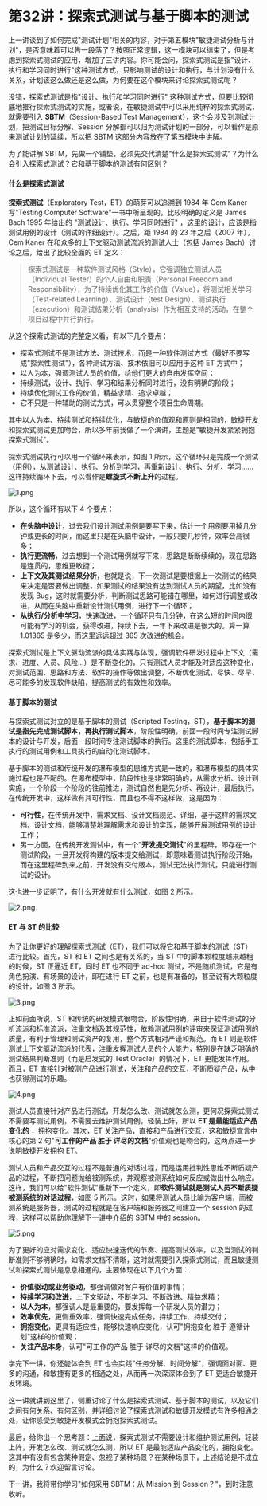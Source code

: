# 第32讲：探索式测试与基于脚本的测试

上一讲谈到了如何完成"测试计划"相关的内容，对于第五模块"敏捷测试分析与计划"，是否意味着可以告一段落了？按照正常逻辑，这一模块可以结束了，但是考虑到探索式测试的应用，增加了三讲内容。你可能会问，探索式测试是指"设计、执行和学习同时进行"这种测试方式，只影响测试的设计和执行，与计划没有什么关系，计划该这么做还是这么做，为何要在这个模块来讨论探索式测试呢？

没错，探索式测试是指"设计、执行和学习同时进行" 这种测试方式，但要比较彻底地推行探索式测试的实施，或者说，在敏捷测试中可以采用纯粹的探索式测试，就需要引入 **SBTM**（Session-Based Test Management），这个会涉及到测试计划，把测试目标分解、Session 分解都可以归为测试计划的一部分，可以看作是原来测试计划的延续，所以把 SBTM 这部分内容放在了第五模块中讲解。

为了能讲解 SBTM，先做一个铺垫，必须先交代清楚"什么是探索式测试"？为什么会引入探索式测试？它和基于脚本的测试有何区别？

#### 什么是探索式测试

**探索式测试**（Exploratory Test，ET）的萌芽可以追溯到 1984 年 Cem Kaner 写"Testing Computer Software"一书中所呈现的，比较明确的定义是 James Bach 1995 年给出的 "测试设计、执行、学习同时进行" ，这里的设计，应该是指测试用例的设计（测试的详细设计）。之后，距 1984 的 23 年之后（2007 年），Cem Kaner 在和众多的上下文驱动测试流派的测试人士（包括 James Bach）讨论之后，给出了比较全面的 ET 定义：
> 探索式测试是一种软件测试风格（Style），它强调独立测试人员（Individual Tester）的个人自由和职责（Personal Freedom and Responsibility），为了持续优化其工作的价值（Value），将测试相关学习（Test-related Learning）、测试设计（test Design）、测试执行（execution）和测试结果分析（analysis）作为相互支持的活动，在整个项目过程中并行执行。

从这个探索式测试的完整定义看，有以下几个要点：

* 探索式测试不是测试方法、测试技术，而是一种软件测试方式（最好不要写成"探索性测试"），各种测试方法、技术依旧可以应用于这种 ET 方式中；
* 以人为本，强调测试人员的价值，给他们更大的自由发挥空间；
* 持续测试，设计、执行、学习和结果分析同时进行，没有明确的阶段；
* 持续优化测试工作的价值，精益求精、追求卓越；
* 它不只是一种辅助的测试方式，可以贯穿整个项目生命周期。

其中以人为本、持续测试和持续优化，与敏捷的价值观和原则是相同的，敏捷开发和探索式测试更加吻合，所以多年前我做了一个演讲，主题是"敏捷开发紧紧拥抱探索式测试"。

探索式测试执行可以用一个循环来表示，如图 1 所示，这个循环只是完成一个测试（用例），从测试设计、执行、分析到学习，再重新设计、执行、分析、学习......这样持续循环下去，可以看作是**螺旋式不断上升**的过程。


<Image alt="1.png" src="https://s0.lgstatic.com/i/image/M00/00/F0/Ciqc1F6qs6GANljMAAFzf3-kybw138.png"/> 


所以，这个循环有以下 4 个要点：

* **在头脑中设计**，过去我们设计测试用例是要写下来，估计一个用例要用掉几分钟或更长的时间，而这里只是在头脑中设计，一般只要几秒钟，效率会高很多；
* **执行更流畅**，过去想到一个测试用例就写下来，思路是断断续续的，现在思路是连贯的，思维更敏捷；
* **上下文及其测试结果分析**，也就是说，下一次测试是要根据上一次测试的结果来决定是否要做出调整，如果测试的结果没有达到测试人员的期望，比如没有发现 Bug，这时就需要分析，判断测试思路可能错在哪里，如何进行调整或改进，从而在头脑中重新设计测试用例，进行下一个循环；
* **从执行/分析中学习**，快速改进，一个循环只有几分钟，在这么短的时间内很可能有学习的机会，获得改进，持续下去，一年下来改进是很大的。算一算 1.01365 是多少，而这里远远超过 365 次改进的机会。

探索式测试是上下文驱动流派的具体实践与体现，强调软件研发过程中上下文（需求、进度、人员、风险...）是不断变化的，只有测试人员才能及时适应这种变化，对测试范围、思路和方法、软件的操作等做出调整，不断优化测试，尽快、尽早、尽可能多的发现软件缺陷，提高测试的有效性和效率。

#### 基于脚本的测试

与探索式测试对立的是基于脚本的测试（Scripted Testing，ST），**基于脚本的测试是指先完成测试脚本，再执行测试脚本**，阶段性明确，前面一段时间专注测试脚本的设计与开发，后面一段时间专注测试脚本的执行。这里的测试脚本，包括手工执行的测试用例和工具执行的自动化测试脚本。

基于脚本的测试和传统开发的瀑布模型的思维方式是一致的，和瀑布模型的具体实施过程也是匹配的。在瀑布模型中，阶段性也是非常明确的，从需求分析、设计到实施，一个阶段一个阶段的往前推进，测试自然也是先分析、再设计，最后执行。在传统开发中，这样做有其可行性，而且也不得不这样做，这是因为：

* **可行性**，在传统开发中，需求文档、设计文档规范、详细，基于这样的需求文档、设计文档，能够清楚地理解需求和设计的实现，能够开展测试用例的设计工作；
* 另一方面，在传统开发测试中，有一个"**开发提交测试**"的里程碑，即存在一个测试阶段，一旦开发将构建的版本提交给测试，即意味着测试执行阶段开始，而在这里程碑到来之前，开发没有交付版本，测试无法执行测试，只能进行测试的设计。

这也进一步证明了，有什么开发就有什么测试，如图 2 所示。


<Image alt="2.png" src="https://s0.lgstatic.com/i/image/M00/00/F0/CgqCHl6qs--AeI3mAAJP2MSJPE4896.png"/> 


#### ET 与 ST 的比较

为了让你更好的理解探索式测试（ET），我们可以将它和基于脚本的测试（ST）进行比较。首先，ST 和 ET 之间也是有关系的，当 ST 中的脚本颗粒度越来越粗的时候，ST 正逼近 ET，同时 ET 也不同于 ad-hoc 测试，不是随机测试，它是有角色扮演、有场景的设计，即在进行 ET 之前，也是有准备的，甚至说有大颗粒度的设计，如图 3 所示。


<Image alt="3.png" src="https://s0.lgstatic.com/i/image/M00/00/F0/CgqCHl6qtAGAU2wTAAPCXURh6EE518.png"/> 


正如前面所说，ST 和传统的研发模式很吻合，阶段性明确，来自于软件测试的分析流派和标准流派，注重文档及其规范性，依赖测试用例的评审来保证测试用例的质量，有利于管理和测试资产的复用，整个方式相对严谨和规范。而 ET 则是软件测试上下文驱动流派的代表，注重发挥测试人员的个人能力，特别是在缺乏明确的测试结果判断准则（而是启发式的 Test Oracle）的情况下，ET 更能发挥作用。而且，ET 直接针对被测产品进行测试，关注和产品的交互，不断质疑产品，从中也获得测试的乐趣。


<Image alt="4.png" src="https://s0.lgstatic.com/i/image/M00/00/F0/CgqCHl6qtAiATFltAAHOQW5DDOM501.png"/> 


测试人员直接针对产品进行测试，开发怎么改、测试就怎么测，更何况探索式测试不需要写测试用例，不需要去维护测试用例，轻装上阵，所以 **ET 是最能适应产品变化的** ，拥抱变化。其次，ET 关注产品，直接和产品进行交互，这和敏捷宣言中核心的第 2 句"**可工作的产品 胜于 详尽的文档**"价值观也是吻合的，这两点进一步说明敏捷开发拥抱 ET。

测试人员和产品交互的过程不是普通的对话过程，而是运用批判性思维不断质疑产品的过程，不断把问题抛给被测系统，并观察被测系统如何反应或做出什么响应。 这样，我们可以给"软件测试"重新下一个定义，即**软件测试就是测试人员不断质疑被测系统的对话过程**，如图 5 所示。这时，如果将测试人员比喻为客户端，而被测系统是服务器，测试的过程就是在客户端和服务器之间建立一个 session 的过程，这样可以帮助你理解下一讲中介绍的 SBTM 中的 session。


<Image alt="5.png" src="https://s0.lgstatic.com/i/image/M00/00/F0/CgqCHl6qtD-ARiklAAaSeFV4G_0107.png"/> 


为了更好的应对需求变化、适应快速迭代的节奏、提高测试效率，以及当测试的判断准则不够明确时，如需求文档不清晰，这时就需要引入探索式测试，而且敏捷测试和探索式测试是息息相通的，主要体现在以下几个方面：

* **价值驱动或业务驱动**，都强调做对客户有价值的事情；
* **持续学习和改进**，上下文驱动，不断学习、不断改进、精益求精；
* **以人为本**，都强调人是最重要的，要发挥每一个研发人员的潜力；
* **效率优先**，更侧重效率，强调快速完成任务，持续工作、持续交付；
* **拥抱变化**，更具有适应性，能够快速响应变化，认可"拥抱变化 胜于 遵循计划"这样的价值观；
* **关注产品本身**，认可"可工作的产品 胜于 详尽的文档"这样的价值观。

学完下一讲，你还能体会到 ET 也会实践"任务分解、时间分解"，强调面对面、更多的沟通，和敏捷有更多的相通之处，从而再一次深深体会到了 ET 更适合敏捷开发环境。

这一讲就讲到这里了，侧重讨论了什么是探索式测试、基于脚本的测试，以及它们之间有何关系、有何区别，并详细讨论了探索式测试和敏捷开发模式有许多相通之处，让你感受到敏捷开发模式会拥抱探索式测试。

最后，给你出一个思考题：上面说，探索式测试不需要设计和维护测试用例，轻装上阵，开发怎么改、测试就怎么测，所以 ET 是最能适应产品变化的，拥抱变化。这其中有没有包含某种假定、忽视了某种场景？在某种场景下，上述结论是不成立的，为什么？欢迎留言讨论。

下一讲，我将带你学习"如何采用 SBTM：从 Mission 到 Session？"，到时注意收听。

